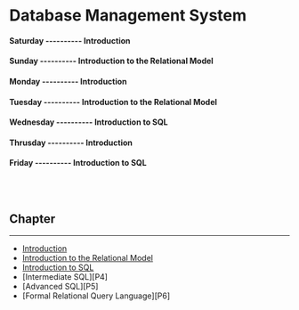 <!--markdown practice-->
# Database Management System

#### **Saturday  ---------- Introduction</br>**
#### **Sunday    ---------- Introduction to the Relational Model</br>**
#### **Monday    ---------- Introduction</br>**
#### **Tuesday   ---------- Introduction to the Relational Model</br>**
#### **Wednesday ---------- Introduction to SQL</br>**
#### **Thrusday  ---------- Introduction</br>**
#### **Friday    ---------- Introduction to SQL</br>**


## </br></br>Chapter
<hr/>

- [Introduction][P1]
- [Introduction to the Relational Model][P2]
- [Introduction to SQL][P3]
- [Intermediate SQL][P4]
- [Advanced SQL][P5]
- [Formal Relational Query Language][P6]





<!--Links-->
[P1]: https://github.com/HasanTarik-REC/Note-Collections/blob/Feature/Third%20Year/Odd%20Semester/Database%20Management%20System/Introduction.md
[P2]: https://github.com/HasanTarik-REC/Note-Collections/
[P3]: https://github.com/HasanTarik-REC/Note-Collections/

<!--End-->
